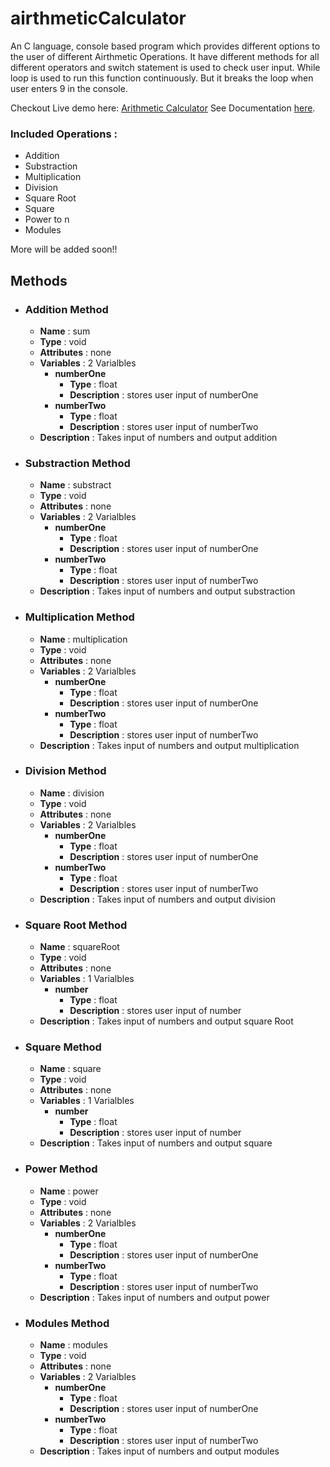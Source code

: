 # airthmeticCalculator

An C language, console based program which provides different options to the user of different Airthmetic Operations. It have different methods for all different operators and switch statement is used to check user input. While loop is used to run this function continuously. But it breaks the loop when user enters 9 in the console.

Checkout Live demo here: [Arithmetic Calculator](https://repl.it/@harshPPatel/Arithmetic-Calculator)
See Documentation [here](https://harshppatel.github.io/airthmetic%20Calculator%20Documentation%20C%20Language/main_8c.html).

### Included Operations : 
- Addition
- Substraction
- Multiplication
- Division
- Square Root
- Square
- Power to n
- Modules

More will be added soon!!

## Methods
- ### Addition Method
	- **Name** : sum
	- **Type** : void
	- **Attributes** : none
	- **Variables** : 2 Varialbles
		- **numberOne**
			- **Type** : float
			- **Description** : stores user input of numberOne	
		- **numberTwo**
			- **Type** : float
			- **Description** : stores user input of numberTwo	
	- **Description** : Takes input of numbers and output addition

- ### Substraction Method
	- **Name** : substract
	- **Type** : void
	- **Attributes** : none
	- **Variables** : 2 Varialbles
		- **numberOne**
			- **Type** : float
			- **Description** : stores user input of numberOne	
		- **numberTwo**
			- **Type** : float
			- **Description** : stores user input of numberTwo	
	- **Description** : Takes input of numbers and output substraction
    
- ### Multiplication Method
	- **Name** : multiplication
	- **Type** : void
	- **Attributes** : none
	- **Variables** : 2 Varialbles
		- **numberOne**
			- **Type** : float
			- **Description** : stores user input of numberOne	
		- **numberTwo**
			- **Type** : float
			- **Description** : stores user input of numberTwo	
	- **Description** : Takes input of numbers and output multiplication
    
- ### Division Method
	- **Name** : division
	- **Type** : void
	- **Attributes** : none
	- **Variables** : 2 Varialbles
		- **numberOne**
			- **Type** : float
			- **Description** : stores user input of numberOne	
		- **numberTwo**
			- **Type** : float
			- **Description** : stores user input of numberTwo	
	- **Description** : Takes input of numbers and output division
    
- ### Square Root Method
	- **Name** : squareRoot
	- **Type** : void
	- **Attributes** : none
	- **Variables** : 1 Varialbles
		- **number**
			- **Type** : float
			- **Description** : stores user input of number
	- **Description** : Takes input of numbers and output square Root
    
- ### Square Method
	- **Name** : square
	- **Type** : void
	- **Attributes** : none
	- **Variables** : 1 Varialbles
		- **number**
			- **Type** : float
			- **Description** : stores user input of number
	- **Description** : Takes input of numbers and output square

    
- ### Power Method
	- **Name** : power
	- **Type** : void
	- **Attributes** : none
	- **Variables** : 2 Varialbles
		- **numberOne**
			- **Type** : float
			- **Description** : stores user input of numberOne	
		- **numberTwo**
			- **Type** : float
			- **Description** : stores user input of numberTwo	
	- **Description** : Takes input of numbers and output power
    
- ### Modules Method
	- **Name** : modules
	- **Type** : void
	- **Attributes** : none
	- **Variables** : 2 Varialbles
		- **numberOne**
			- **Type** : float
			- **Description** : stores user input of numberOne	
		- **numberTwo**
			- **Type** : float
			- **Description** : stores user input of numberTwo	
	- **Description** : Takes input of numbers and output modules

